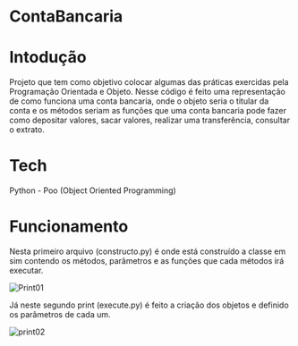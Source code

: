 # ContaBancaria

# Intodução 

Projeto que tem como objetivo colocar algumas das práticas exercidas pela Programação Orientada e Objeto.
Nesse código é feito uma representação de como funciona uma conta bancaria, onde o objeto seria o titular da conta e os métodos seriam as funções que uma conta bancaria pode fazer como depositar valores, sacar valores, realizar uma transferência, consultar o extrato. 

# Tech

Python - Poo (Object Oriented Programming)

# Funcionamento

Nesta primeiro arquivo (constructo.py) é onde está construído a classe em sim contendo os métodos, parâmetros e as funções que cada métodos irá executar. 

![Print01](https://user-images.githubusercontent.com/106001465/172040874-ce6f2f53-b5a4-4566-8c09-9ee272f2bb5e.png)

Já neste segundo print (execute.py) é feito a criação dos objetos e definido os parâmetros de cada um. 

![print02](https://user-images.githubusercontent.com/106001465/172040943-888a1b70-0752-431a-aaa1-380aa3454e86.png)
